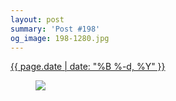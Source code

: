 ```yaml
---
layout: post
summary: 'Post #198'
og_image: 198-1280.jpg
---
```


<p>
 <time>
  <a href="/198">
   {{ page.date | date: "%B %-d, %Y" }}
  </a>
 </time>
 <a href="/198">
  <figure data-taken="11/15/2013">
   <img sizes="(min-width: 700px) 50vw, calc(100vw - 2rem)" src="{{ site.assets_url }}/198-640.jpg" srcset="{{ site.assets_url }}/198-1280.jpg 1280w, {{ site.assets_url }}/198-960.jpg 960w, {{ site.assets_url }}/198-640.jpg 640w, {{ site.assets_url }}/198-320.jpg 320w"/>
  </figure>
 </a>
</p>
